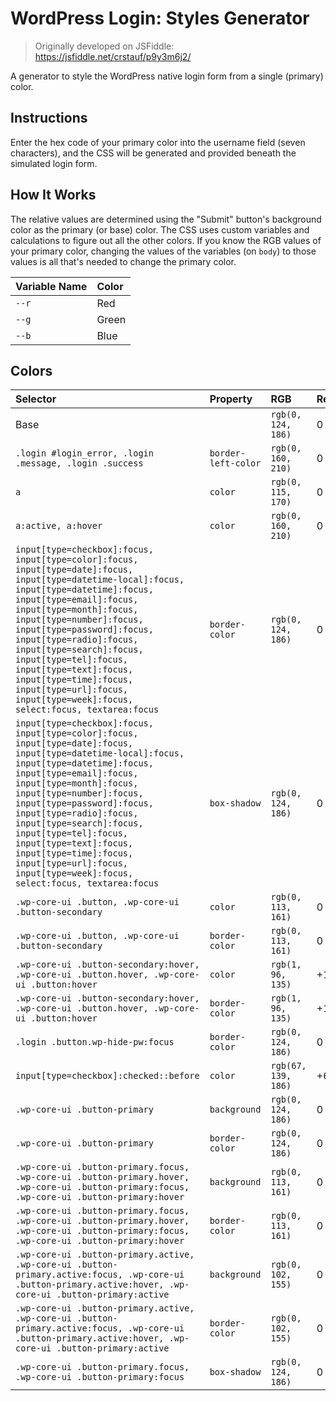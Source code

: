 # WordPress Login: Styles Generator

> Originally developed on JSFiddle: https://jsfiddle.net/crstauf/p9y3m6j2/

A generator to style the WordPress native login form from a single (primary) color. 

## Instructions

Enter the hex code of your primary color into the username field (seven characters), and the CSS will be generated and provided beneath the simulated login form.

## How It Works

The relative values are determined using the "Submit" button's background color as the primary (or base) color. The CSS uses custom variables and calculations to figure out all the other colors. If you know the RGB values of your primary color, changing the values of the variables (on `body`) to those values is all that's needed to change the primary color.

|Variable Name|Color|
|:---|:---|
|`--r`|Red|
|`--g`|Green|
|`--b`|Blue|

## Colors

|Selector|Property|RGB|Red|Green|Blue|
|:---|:---|:---|:---|:---|:---|
|Base||`rgb(0, 124, 186)`|0|124|186|
|`.login #login_error, .login .message, .login .success`|`border-left-color`|`rgb(0, 160, 210)`|0|+36|+24|
|`a`|`color`|`rgb(0, 115, 170)`|0|-9|-4|
|`a:active, a:hover`|`color`|`rgb(0, 160, 210)`|0|+36|+24|
|`input[type=checkbox]:focus, input[type=color]:focus, input[type=date]:focus, input[type=datetime-local]:focus, input[type=datetime]:focus, input[type=email]:focus, input[type=month]:focus, input[type=number]:focus, input[type=password]:focus, input[type=radio]:focus, input[type=search]:focus, input[type=tel]:focus, input[type=text]:focus, input[type=time]:focus, input[type=url]:focus, input[type=week]:focus, select:focus, textarea:focus`|`border-color`|`rgb(0, 124, 186)`|0|0|0|
|`input[type=checkbox]:focus, input[type=color]:focus, input[type=date]:focus, input[type=datetime-local]:focus, input[type=datetime]:focus, input[type=email]:focus, input[type=month]:focus, input[type=number]:focus, input[type=password]:focus, input[type=radio]:focus, input[type=search]:focus, input[type=tel]:focus, input[type=text]:focus, input[type=time]:focus, input[type=url]:focus, input[type=week]:focus, select:focus, textarea:focus`|`box-shadow`|`rgb(0, 124, 186)`|0|0|0|
|`.wp-core-ui .button, .wp-core-ui .button-secondary`|`color`|`rgb(0, 113, 161)`|0|-9|-25|
|`.wp-core-ui .button, .wp-core-ui .button-secondary`|`border-color`|`rgb(0, 113, 161)`|0|-9|-25|
|`.wp-core-ui .button-secondary:hover, .wp-core-ui .button.hover, .wp-core-ui .button:hover`|`color`|`rgb(1, 96, 135)`|+1|-28|-51|
|`.wp-core-ui .button-secondary:hover, .wp-core-ui .button.hover, .wp-core-ui .button:hover`|`border-color`|`rgb(1, 96, 135)`|+1|-28|-51|
|`.login .button.wp-hide-pw:focus`|`border-color`|`rgb(0, 124, 186)`|0|0|0|
|`input[type=checkbox]:checked::before`|`color`|`rgb(67, 139, 186)`|+67|+15|0|
|`.wp-core-ui .button-primary`|`background`|`rgb(0, 124, 186)`|0|0|0|
|`.wp-core-ui .button-primary`|`border-color`|`rgb(0, 124, 186)`|0|0|0|
|`.wp-core-ui .button-primary.focus, .wp-core-ui .button-primary.hover, .wp-core-ui .button-primary:focus, .wp-core-ui .button-primary:hover`|`background`|`rgb(0, 113, 161)`|0|-11|-25|
|`.wp-core-ui .button-primary.focus, .wp-core-ui .button-primary.hover, .wp-core-ui .button-primary:focus, .wp-core-ui .button-primary:hover`|`border-color`|`rgb(0, 113, 161)`|0|-11|-25|
|`.wp-core-ui .button-primary.active, .wp-core-ui .button-primary.active:focus, .wp-core-ui .button-primary.active:hover, .wp-core-ui .button-primary:active`|`background`|`rgb(0, 102, 155)`|0|-22|-31|
|`.wp-core-ui .button-primary.active, .wp-core-ui .button-primary.active:focus, .wp-core-ui .button-primary.active:hover, .wp-core-ui .button-primary:active`|`border-color`|`rgb(0, 102, 155)`|0|-22|-31|
|`.wp-core-ui .button-primary.focus, .wp-core-ui .button-primary:focus`|`box-shadow`|`rgb(0, 124, 186)`|0|0|0|
